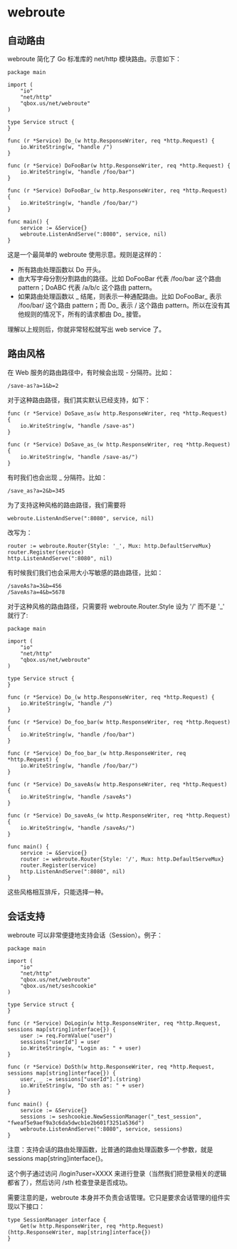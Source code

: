 webroute
=======================


自动路由
--------

webroute 简化了 Go 标准库的 net/http 模块路由。示意如下：

	package main

	import (
		"io"
		"net/http"
		"qbox.us/net/webroute"
	)

	type Service struct {
	}

	func (r *Service) Do_(w http.ResponseWriter, req *http.Request) {
		io.WriteString(w, "handle /")
	}

	func (r *Service) DoFooBar(w http.ResponseWriter, req *http.Request) {
		io.WriteString(w, "handle /foo/bar")
	}

	func (r *Service) DoFooBar_(w http.ResponseWriter, req *http.Request) {
		io.WriteString(w, "handle /foo/bar/")
	}

	func main() {
		service := &Service{}
		webroute.ListenAndServe(":8080", service, nil)
	}

这是一个最简单的 webroute 使用示意。规则是这样的：

* 所有路由处理函数以 Do 开头。
* 由大写字母分割分割路由的路径。比如 DoFooBar 代表 /foo/bar 这个路由 pattern；DoABC 代表 /a/b/c 这个路由 pattern。
* 如果路由处理函数以 _ 结尾，则表示一种通配路由。比如 DoFooBar_ 表示 /foo/bar/ 这个路由 pattern；而 Do_ 表示 / 这个路由 pattern。所以在没有其他规则的情况下，所有的请求都由 Do_ 接管。

理解以上规则后，你就非常轻松就写出 web service 了。


路由风格
--------

在 Web 服务的路由路径中，有时候会出现 - 分隔符。比如：

	/save-as?a=1&b=2

对于这种路由路径，我们其实默认已经支持，如下：

	func (r *Service) DoSave_as(w http.ResponseWriter, req *http.Request) {
		io.WriteString(w, "handle /save-as")
	}

	func (r *Service) DoSave_as_(w http.ResponseWriter, req *http.Request) {
		io.WriteString(w, "handle /save-as/")
	}

有时我们也会出现 _ 分隔符。比如：

	/save_as?a=2&b=345

为了支持这种风格的路由路径，我们需要将

	webroute.ListenAndServe(":8080", service, nil)

改写为：

	router := webroute.Router{Style: '_', Mux: http.DefaultServeMux}
	router.Register(service)
	http.ListenAndServe(":8080", nil)

有时候我们我们也会采用大小写敏感的路由路径，比如：

	/saveAs?a=3&b=456
	/SaveAs?a=4&b=5678

对于这种风格的路由路径，只需要将 webroute.Router.Style 设为 '/' 而不是 '_' 就行了:

	package main

	import (
		"io"
		"net/http"
		"qbox.us/net/webroute"
	)

	type Service struct {
	}

	func (r *Service) Do_(w http.ResponseWriter, req *http.Request) {
		io.WriteString(w, "handle /")
	}

	func (r *Service) Do_foo_bar(w http.ResponseWriter, req *http.Request) {
		io.WriteString(w, "handle /foo/bar")
	}

	func (r *Service) Do_foo_bar_(w http.ResponseWriter, req *http.Request) {
		io.WriteString(w, "handle /foo/bar/")
	}

	func (r *Service) Do_saveAs(w http.ResponseWriter, req *http.Request) {
		io.WriteString(w, "handle /saveAs")
	}

	func (r *Service) Do_saveAs_(w http.ResponseWriter, req *http.Request) {
		io.WriteString(w, "handle /saveAs/")
	}

	func main() {
		service := &Service{}
		router := webroute.Router{Style: '/', Mux: http.DefaultServeMux}
		router.Register(service)
		http.ListenAndServe(":8080", nil)
	}

这些风格相互排斥，只能选择一种。


会话支持
--------

webroute 可以非常便捷地支持会话（Session）。例子：

	package main

	import (
		"io"
		"net/http"
		"qbox.us/net/webroute"
		"qbox.us/net/seshcookie"
	)

	type Service struct {
	}

	func (r *Service) DoLogin(w http.ResponseWriter, req *http.Request, sessions map[string]interface{}) {
		user := req.FormValue("user")
		sessions["userId"] = user
		io.WriteString(w, "Login as: " + user)
	}

	func (r *Service) DoSth(w http.ResponseWriter, req *http.Request, sessions map[string]interface{}) {
		user, _ := sessions["userId"].(string)
		io.WriteString(w, "Do sth as: " + user)
	}

	func main() {
		service := &Service{}
		sessions := seshcookie.NewSessionManager("_test_session", "fweaf5e9aef9a3c6da5dwcb1e2b601f3251a536d")
		webroute.ListenAndServe(":8080", service, sessions)
	}

注意：支持会话的路由处理函数，比普通的路由处理函数多一个参数，就是 sessions map[string]interface{}。

这个例子通过访问 /login?user=XXXX 来进行登录（当然我们把登录相关的逻辑都省了），然后访问 /sth 检查登录是否成功。

需要注意的是，webroute 本身并不负责会话管理。它只是要求会话管理的组件实现以下接口：

	type SessionManager interface {
		Get(w http.ResponseWriter, req *http.Request) (http.ResponseWriter, map[string]interface{})
	}

